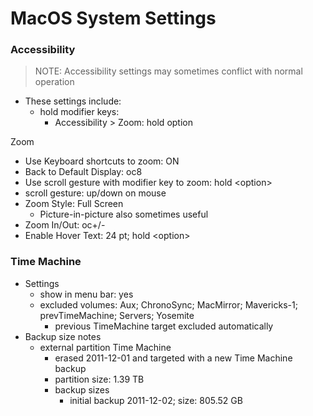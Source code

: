 # MacOS System Settings

### Accessibility
> NOTE: Accessibility settings may sometimes conflict with normal operation
- These settings include:
  - hold modifier keys:
    - Accessibility &gt; Zoom: hold option

Zoom
- Use Keyboard shortcuts to zoom: ON
- Back to Default Display: oc8
- Use scroll gesture with modifier key to zoom: hold &lt;option&gt;
- scroll gesture: up/down on mouse
- Zoom Style: Full Screen
  - Picture-in-picture also sometimes useful
- Zoom In/Out: oc+/-
- Enable Hover Text: 24 pt; hold &lt;option&gt;

### Time Machine
- Settings
  - show in menu bar: yes
  - excluded volumes: Aux; ChronoSync; MacMirror; Mavericks-1; prevTimeMachine; Servers; Yosemite
    - previous TimeMachine target excluded automatically
- Backup size notes
  - external partition Time Machine
    - erased 2011-12-01 and targeted with a new Time Machine backup
    - partition size: 1.39 TB
    - backup sizes
      - initial backup 2011-12-02; size: 805.52 GB
